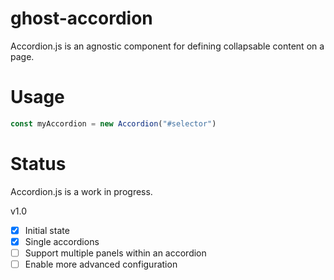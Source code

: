# ghost-accordion

Accordion.js is an agnostic component for defining collapsable content on a page.

# Usage

```javascript
const myAccordion = new Accordion("#selector")
```

# Status

Accordion.js is a work in progress.

v1.0
- [x] Initial state
- [x] Single accordions
- [ ] Support multiple panels within an accordion
- [ ] Enable more advanced configuration